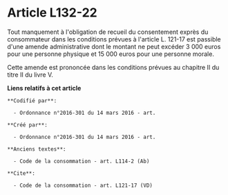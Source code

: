 # Article L132-22

Tout manquement à l'obligation de recueil du consentement exprès du consommateur dans les conditions prévues à l'article L.
121-17 est passible d'une amende administrative dont le montant ne peut excéder 3 000 euros pour une personne physique et 15
000 euros pour une personne morale. 

Cette amende est prononcée dans les conditions prévues au chapitre II du titre II du livre V.

**Liens relatifs à cet article**

	**Codifié par**:

	  - Ordonnance n°2016-301 du 14 mars 2016 - art.

	**Créé par**:

	  - Ordonnance n°2016-301 du 14 mars 2016 - art.

	**Anciens textes**:

	  - Code de la consommation - art. L114-2 (Ab)

	**Cite**:

	  - Code de la consommation - art. L121-17 (VD)
